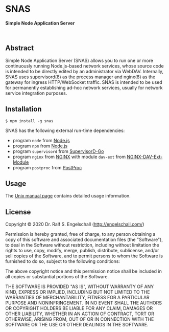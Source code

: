 
SNAS
====

**Simple Node Application Server**

<p/>
<img src="https://nodei.co/npm/snas.png?downloads=true&stars=true" alt=""/>

<p/>
<img src="https://david-dm.org/rse/snas.png" alt=""/>

Abstract
--------

Simple Node Application Server (SNAS) allows you to run one or more
continuously running Node.js-based network services, whose source code
is intended to be directly edited by an administrator via WebDAV.
Internally, SNAS uses supervisord(8) as the process manager and nginx(8)
as the gateway for ingress HTTP/WebSocket traffic. SNAS is intended to
be used for permanently establishing ad-hoc network services, usually
for network service integration purposes.

Installation
------------

```
$ npm install -g snas
```

SNAS has the following external run-time dependencies:

- program `node`        from [Node.js](https://nodejs.org/)
- program `npm`         from [Node.js](https://nodejs.org/)
- program `supervisord` from [SupervisorD-Go](https://github.com/ochinchina/supervisord/)
- program `nginx`       from [NGINX](https://nginx.org/) with
  module `dav-ext`      from [NGINX-DAV-Ext-Module](https://github.com/arut/nginx-dav-ext-module)
- program `postproc`    from [PostProc](https://github.com/rse/postproc/)

Usage
-----

The [Unix manual page](https://github.com/rse/snas/blob/master/snas.md) contains
detailed usage information.

License
-------

Copyright &copy; 2020 Dr. Ralf S. Engelschall (http://engelschall.com/)

Permission is hereby granted, free of charge, to any person obtaining
a copy of this software and associated documentation files (the
"Software"), to deal in the Software without restriction, including
without limitation the rights to use, copy, modify, merge, publish,
distribute, sublicense, and/or sell copies of the Software, and to
permit persons to whom the Software is furnished to do so, subject to
the following conditions:

The above copyright notice and this permission notice shall be included
in all copies or substantial portions of the Software.

THE SOFTWARE IS PROVIDED "AS IS", WITHOUT WARRANTY OF ANY KIND,
EXPRESS OR IMPLIED, INCLUDING BUT NOT LIMITED TO THE WARRANTIES OF
MERCHANTABILITY, FITNESS FOR A PARTICULAR PURPOSE AND NONINFRINGEMENT.
IN NO EVENT SHALL THE AUTHORS OR COPYRIGHT HOLDERS BE LIABLE FOR ANY
CLAIM, DAMAGES OR OTHER LIABILITY, WHETHER IN AN ACTION OF CONTRACT,
TORT OR OTHERWISE, ARISING FROM, OUT OF OR IN CONNECTION WITH THE
SOFTWARE OR THE USE OR OTHER DEALINGS IN THE SOFTWARE.

